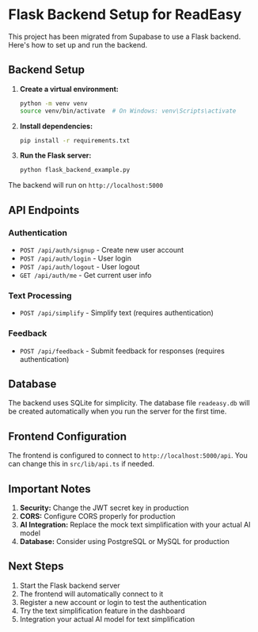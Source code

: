 # Flask Backend Setup for ReadEasy

This project has been migrated from Supabase to use a Flask backend. Here's how to set up and run the backend.

## Backend Setup

1. **Create a virtual environment:**
   ```bash
   python -m venv venv
   source venv/bin/activate  # On Windows: venv\Scripts\activate
   ```

2. **Install dependencies:**
   ```bash
   pip install -r requirements.txt
   ```

3. **Run the Flask server:**
   ```bash
   python flask_backend_example.py
   ```

The backend will run on `http://localhost:5000`

## API Endpoints

### Authentication
- `POST /api/auth/signup` - Create new user account
- `POST /api/auth/login` - User login
- `POST /api/auth/logout` - User logout
- `GET /api/auth/me` - Get current user info

### Text Processing
- `POST /api/simplify` - Simplify text (requires authentication)

### Feedback
- `POST /api/feedback` - Submit feedback for responses (requires authentication)

## Database

The backend uses SQLite for simplicity. The database file `readeasy.db` will be created automatically when you run the server for the first time.

## Frontend Configuration

The frontend is configured to connect to `http://localhost:5000/api`. You can change this in `src/lib/api.ts` if needed.

## Important Notes

1. **Security:** Change the JWT secret key in production
2. **CORS:** Configure CORS properly for production
3. **AI Integration:** Replace the mock text simplification with your actual AI model
4. **Database:** Consider using PostgreSQL or MySQL for production

## Next Steps

1. Start the Flask backend server
2. The frontend will automatically connect to it
3. Register a new account or login to test the authentication
4. Try the text simplification feature in the dashboard
5. Integration your actual AI model for text simplification